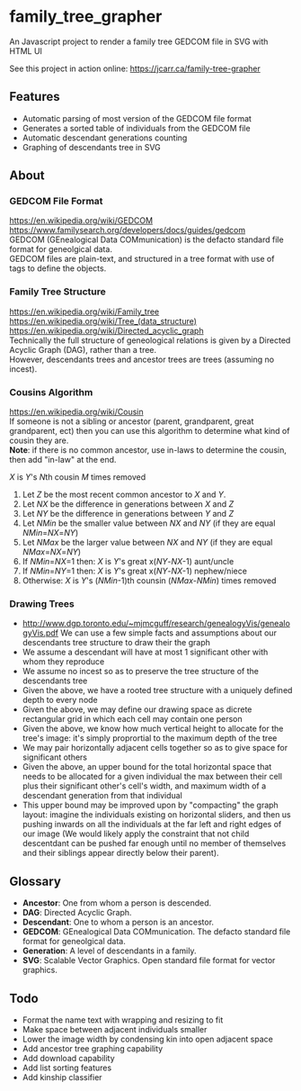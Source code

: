# family_tree_grapher
An Javascript project to render a family tree GEDCOM file in SVG with HTML UI  

See this project in action online: https://jcarr.ca/family-tree-grapher

## Features
* Automatic parsing of most version of the GEDCOM file format
* Generates a sorted table of individuals from the GEDCOM file
* Automatic descendant generations counting
* Graphing of descendants tree in SVG

## About
### GEDCOM File Format
https://en.wikipedia.org/wiki/GEDCOM  
https://www.familysearch.org/developers/docs/guides/gedcom  
GEDCOM (GEnealogical Data COMmunication) is the defacto standard file format for geneolgical data.  
GEDCOM files are plain-text, and structured in a tree format with use of tags to define the objects.  

### Family Tree Structure
https://en.wikipedia.org/wiki/Family_tree  
https://en.wikipedia.org/wiki/Tree_(data_structure)  
https://en.wikipedia.org/wiki/Directed_acyclic_graph  
Technically the full structure of geneological relations is given by a Directed Acyclic Graph (DAG), rather than a tree.  
However, descendants trees and ancestor trees are trees (assuming no incest).  

### Cousins Algorithm
https://en.wikipedia.org/wiki/Cousin  
If someone is not a sibling or ancestor (parent, grandparent, great grandparent, ect) then you can use this algorithm to determine what kind of cousin they are.  
**Note**: if there is no common ancestor, use in-laws to determine the cousin, then add "in-law" at the end.  

*X* is *Y*'s *N*th cousin *M* times removed

1. Let *Z* be the most recent common ancestor to *X* and *Y*.  
2. Let *NX* be the difference in generations between *X* and *Z*  
3. Let *NY* be the difference in generations between *Y* and *Z*  
4. Let *NMin* be the smaller value between *NX* and *NY* (if they are equal *NMin*=*NX*=*NY*)  
5. Let *NMax* be the larger value between *NX* and *NY* (if they are equal *NMax*=*NX*=*NY*)  
6. If *NMin*=*NX*=1 then: *X* is *Y*'s great x(*NY*-*NX*-1) aunt/uncle  
7. If *NMin*=*NY*=1 then: *X* is *Y*'s great x(*NY*-*NX*-1) nephew/niece  
8. Otherwise: *X* is *Y*'s (*NMin*-1)th counsin (*NMax*-*NMin*) times removed  

### Drawing Trees
- http://www.dgp.toronto.edu/~mjmcguff/research/genealogyVis/genealogyVis.pdf
We can use a few simple facts and assumptions about our descendants tree structure to draw their the graph
- We assume a descendant will have at most 1 significant other with whom they reproduce
- We assume no incest so as to preserve the tree structure of the descendants tree
- Given the above, we have a rooted tree structure with a uniquely defined depth to every node
- Given the above, we may define our drawing space as dicrete rectangular grid in which each cell may contain one person
- Given the above, we know how much vertical height to allocate for the tree's image: it's simply proprortial to the maximum depth of the tree
- We may pair horizontally adjacent cells together so as to give space for significant others
- Given the above, an upper bound for the total horizontal space that needs to be allocated for a given individual the max between their cell plus their significant other's cell's width, and maximum width of a descendant generation from that individual
- This upper bound may be improved upon by "compacting" the graph layout: imagine the individuals existing on horizontal sliders, and then us pushing inwards on all the individuals at the far left and right edges of our image (We would likely apply the constraint that not child descentdant can be pushed far enough until no member of themselves and their siblings appear directly below their parent).


## Glossary
* **Ancestor**: One from whom a person is descended.
* **DAG**: Directed Acyclic Graph. 
* **Descendant**: One to whom a person is an ancestor.
* **GEDCOM**: GEnealogical Data COMmunication. The defacto standard file format for geneolgical data.
* **Generation**: A level of descendants in a family.
* **SVG**: Scalable Vector Graphics. Open standard file format for vector graphics.


## Todo
- Format the name text with wrapping and resizing to fit
- Make space between adjacent individuals smaller
- Lower the image width by condensing kin into open adjacent space
- Add ancestor tree graphing capability
- Add download capability
- Add list sorting features
- Add kinship classifier
